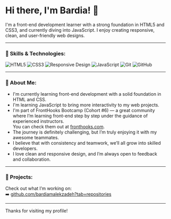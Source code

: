 # Hi there, I'm Bardia! 👋

I'm a front-end development learner with a strong foundation in HTML5 and CSS3, and currently diving into JavaScript. I enjoy creating responsive, clean, and user-friendly web designs.

---

### 🚀 Skills & Technologies:
![HTML5](https://img.shields.io/badge/HTML5-E34F26?style=flat&logo=html5&logoColor=white)
![CSS3](https://img.shields.io/badge/CSS3-1572B6?style=flat&logo=css3&logoColor=white)
![Responsive Design](https://img.shields.io/badge/Responsive%20Design-%2300C7B7?style=flat&logo=responsive&logoColor=white)
![JavaScript](https://img.shields.io/badge/JavaScript-F7DF1E?style=flat&logo=javascript&logoColor=black)
![Git](https://img.shields.io/badge/Git-F05032?style=flat&logo=git&logoColor=white)
![GitHub](https://img.shields.io/badge/GitHub-181717?style=flat&logo=github&logoColor=white)

---

### 📌 About Me:
- I'm currently learning front-end development with a solid foundation in HTML and CSS.
- I'm learning JavaScript to bring more interactivity to my web projects.
- I'm part of FrontHooks Bootcamp (Cohort #6) — a great community where I’m learning front-end step by step under the guidance of experienced instructors.  
  You can check them out at [fronthooks.com](https://fronthooks.com).
- The journey is definitely challenging, but I’m truly enjoying it with my awesome teammates.
- I believe that with consistency and teamwork, we’ll all grow into skilled developers.
- I love clean and responsive design, and I’m always open to feedback and collaboration.
---

### 📂 Projects:
Check out what I’m working on:  
➡️ [github.com/bardiamalekzadeh?tab=repositories](https://github.com/bardiamalekzadeh?tab=repositories)

---

Thanks for visiting my profile!
